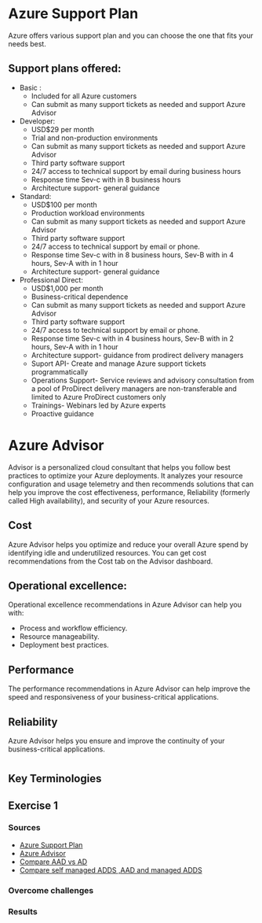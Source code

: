 # Azure Support Plan
Azure offers various support plan and you can choose the one that fits your needs best.

## Support plans offered:

- Basic :
    - Included for all Azure customers
    - Can submit as many support tickets as needed and support Azure Advisor
- Developer:
    - USD$29 per month
    - Trial and non-production environments
    -  Can submit as many support tickets as needed and support Azure Advisor
    - Third party software support
    - 24/7 access to technical support by email during business hours
    - Response time Sev-c with in 8 business hours
    - Architecture support- general guidance
- Standard:
    - USD$100 per month
    - Production workload environments
    - Can submit as many support tickets as needed and support Azure Advisor
    - Third party software support
    - 24/7 access to technical support by email or phone.
    - Response time Sev-c with in 8 business hours, Sev-B with in 4 hours,  Sev-A with in 1 hour
    - Architecture support- general guidance
- Professional Direct:
    - USD$1,000 per month
    - Business-critical dependence
    - Can submit as many support tickets as needed and support Azure Advisor
    - Third party software support
    - 24/7 access to technical support by email or phone.
    - Response time Sev-c with in 4 business hours, Sev-B with in 2 hours,  Sev-A with in 1 hour
    - Architecture support-  guidance from prodirect delivery managers
    - Suport API- Create and manage Azure support tickets programmatically
    - Operations Support- Service reviews and advisory consultation from a pool of ProDirect delivery managers are non-transferable and limited to Azure ProDirect customers only
    - Trainings- Webinars led by Azure experts
    - Proactive guidance

# Azure Advisor

Advisor is a personalized cloud consultant that helps you follow best practices to optimize your Azure deployments. It analyzes your resource configuration and usage telemetry and then recommends solutions that can help you improve the cost effectiveness, performance, Reliability (formerly called High availability), and security of your Azure resources.

## Cost
Azure Advisor helps you optimize and reduce your overall Azure spend by identifying idle and underutilized resources. You can get cost recommendations from the Cost tab on the Advisor dashboard.

## Operational excellence:
Operational excellence recommendations in Azure Advisor can help you with:
- Process and workflow efficiency.
- Resource manageability.
- Deployment best practices.
## Performance
The performance recommendations in Azure Advisor can help improve the speed and responsiveness of your business-critical applications. 
## Reliability
Azure Advisor helps you ensure and improve the continuity of your business-critical applications. 

#
## Key Terminologies



## Exercise 1


### Sources

* [Azure Support Plan](https://azure.microsoft.com/en-au/support/plans/)
* [Azure Advisor](https://learn.microsoft.com/en-us/azure/advisor/)
* [Compare AAD vs AD](https://learn.microsoft.com/en-us/azure/active-directory/fundamentals/active-directory-compare-azure-ad-to-ad)
* [Compare self managed ADDS ,AAD and managed ADDS](https://learn.microsoft.com/en-us/azure/active-directory-domain-services/compare-identity-solutions)



### Overcome challenges

### Results


